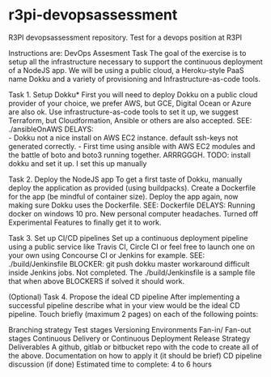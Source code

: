 # r3pi-devopsassessment
R3PI devopsassessment repository.  Test for a devops position at R3PI

Instructions are:
DevOps Assesment Task
The goal of the exercise is to setup all the infrastructure necessary to support the continuous deployment of a NodeJS app. We will be using a public cloud, a Heroku-style PaaS name Dokku and a variety of provisioning and Infrastructure-as-code tools.

Task 1. Setup Dokku*
First you will need to deploy Dokku on a public cloud provider of your choice, we prefer AWS, but GCE, Digital Ocean or Azure are also ok. Use infrastructure-as-code tools to set it up, we suggest Terraform, but Cloudformation, Ansible or others are also accepted.
  SEE: ./ansibleOnAWS
    DELAYS:  
      - Dokku not a nice install on AWS EC2 instance.  default ssh-keys not generated correctly.
      - First time using ansible with AWS EC2 modules and the battle of boto and boto3 running together.  ARRRGGGH.
    TODO: install dokku and set it up.  I set this up manually

Task 2. Deploy the NodeJS app
To get a first taste of Dokku, manually deploy the application as provided (using buildpacks).
Create a Dockerfile for the app (be mindful of container size).
Deploy the app again, now making sure Dokku uses the Dockerfile.
  SEE: Dockerfile
    DELAYS: Running docker on windows 10 pro.  New personal computer headaches.  Turned off Experimental Features to finally get it to work.

Task 3. Set up CI/CD pipelines
Set up a continuous deployment pipeline using a public service like Travis CI, Circle CI or feel free to launch one on your own using Concourse CI or Jenkins for example.
  SEE: ./build/Jenkinsfile
    BLOCKER: git push dokku master workaround difficult inside Jenkins jobs.  Not completed.
    The ./build/Jenkinsfile is a sample file that when above BLOCKERS if solved it should work.

(Optional) Task 4. Propose the ideal CD pipeline
After implementing a successful pipeline describe what in your view would be the ideal CD pipeline. Touch briefly (maximum 2 pages) on each of the following points:

Branching strategy
Test stages
Versioning
Environments
Fan-in/ Fan-out stages
Continuous Delivery or Continuous Deployment
Release Strategy
Deliverables
A github, gitlab or bitbucket repo with the code to create all of the above.
Documentation on how to apply it (it should be brief)
CD pipeline discussion (if done)
Estimated time to complete: 4 to 6 hours
